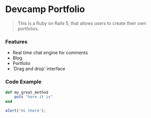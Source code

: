 # Devcamp Portfolio

> This is a Ruby on Rails 5, that allows users to create their own portfolios.

### Features

- Real time chat engine for comments
- Blog
- Portfolio
- 'Drag and drop' interface

### Code Example

```ruby
def my_great_method
    puts "here it is"
end
```

``` javascript
alert('Hi there');
```
